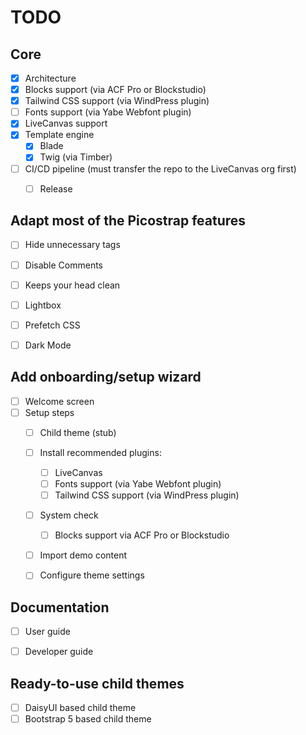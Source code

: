 # TODO

## Core

- [x] Architecture
- [x] Blocks support (via ACF Pro or Blockstudio)
- [x] Tailwind CSS support (via WindPress plugin)
- [ ] Fonts support (via Yabe Webfont plugin)
- [x] LiveCanvas support
- [x] Template engine
    - [x] Blade
    - [x] Twig (via Timber)
- [ ] CI/CD pipeline (must transfer the repo to the LiveCanvas org first)
    - [ ] Release


## Adapt most of the Picostrap features
- [ ] Hide unnecessary tags
- [ ] Disable Comments
- [ ] Keeps your head clean
- [ ] Lightbox
- [ ] Prefetch CSS
- [ ] Dark Mode


## Add onboarding/setup wizard
- [ ] Welcome screen
- [ ] Setup steps
    - [ ] Child theme (stub)
    - [ ] Install recommended plugins:
        - [ ] LiveCanvas
        - [ ] Fonts support (via Yabe Webfont plugin)
        - [ ] Tailwind CSS support (via WindPress plugin)
    - [ ] System check
        - [ ] Blocks support via ACF Pro or Blockstudio
    - [ ] Import demo content
    - [ ] Configure theme settings


## Documentation
- [ ] User guide
- [ ] Developer guide


## Ready-to-use child themes
- [ ] DaisyUI based child theme
- [ ] Bootstrap 5 based child theme
